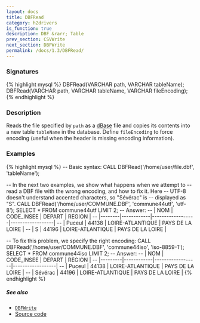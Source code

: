 ```yaml
---
layout: docs
title: DBFRead
category: h2drivers
is_function: true
description: DBF &rarr; Table
prev_section: CSVWrite
next_section: DBFWrite
permalink: /docs/1.3/DBFRead/
---
```


### Signatures

{% highlight mysql %}
DBFRead(VARCHAR path, VARCHAR tableName);
DBFRead(VARCHAR path, VARCHAR tableName, VARCHAR fileEncoding);
{% endhighlight %}

### Description

Reads the file specified by `path` as a [dBase][wiki] file and
copies its contents into a new table `tableName` in the database.
Define `fileEncoding` to force encoding (useful when the header is
missing encoding information).

### Examples

{% highlight mysql %}
-- Basic syntax:
CALL DBFRead('/home/user/file.dbf', 'tableName');

-- In the next two examples, we show what happens when we attempt to
-- read a DBF file with the wrong encoding, and how to fix it. Here
-- UTF-8 doesn't understand accented characters, so "Sévérac" is
-- displayed as "S".
CALL DBFRead('/home/user/COMMUNE.DBF', 'commune44utf', 'utf-8');
SELECT * FROM commune44utf LIMIT 2;
-- Answer:
-- |  NOM   | CODE_INSEE |      DEPART      |      REGION      |
-- |--------|------------|------------------|------------------|
-- | Puceul |   44138    | LOIRE-ATLANTIQUE | PAYS DE LA LOIRE |
-- | S      |   44196    | LOIRE-ATLANTIQUE | PAYS DE LA LOIRE |

-- To fix this problem, we specify the right encoding:
CALL DBFRead('/home/user/COMMUNE.DBF', 'commune44iso',
             'iso-8859-1');
SELECT * FROM commune44iso LIMIT 2;
-- Answer:
-- |   NOM   | CODE_INSEE |      DEPART      |      REGION      |
-- |---------|------------|------------------|------------------|
-- | Puceul  |   44138    | LOIRE-ATLANTIQUE | PAYS DE LA LOIRE |
-- | Sévérac |   44196    | LOIRE-ATLANTIQUE | PAYS DE LA LOIRE |
{% endhighlight %}

##### See also

* [`DBFWrite`](../DBFWrite)
* <a href="https://github.com/orbisgis/h2gis/blob/master/h2drivers/src/main/java/org/h2gis/drivers/dbf/DBFRead.java" target="_blank">Source code</a>

[wiki]: http://en.wikipedia.org/wiki/DBase
